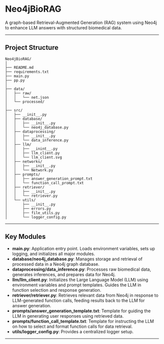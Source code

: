 # Neo4jBioRAG

A graph-based Retrieval-Augmented Generation (RAG) system using Neo4j to enhance LLM answers with structured biomedical data.

---

## Project Structure

```
Neo4jBioRAG/
│
├── README.md
├── requirements.txt
├── main.py
├── pp.py
│
├── data/
│   ├── raw/
│   │   └── net.json
│   └── processed/
│
├── src/
│   ├── __init__.py
│   ├── database/
│   │   ├── __init__.py
│   │   └── neo4j_database.py
│   ├── dataprocessing/
│   │   ├── __init__.py
│   │   └── data_inference.py
│   ├── llm/
│   │   ├── __inint__.py
│   │   ├── llm_client.py
│   │   └── llm_client.svg
│   ├── networks/
│   │   ├── __init__.py
│   │   └── Network.py
│   ├── prompts/
│   │   ├── answer_generation_prompt.txt
│   │   └── function_call_prompt.txt
│   ├── retriever/
│   │   ├── __init__.py
│   │   └── retriever.py
│   └── utils/
│       ├── __init__.py
│       ├── errors.py
│       ├── file_utils.py
│       └── logger_config.py
```

---

## Key Modules

- **main.py**: Application entry point. Loads environment variables, sets up logging, and initializes all major modules.
- **database/neo4j_database.py**: Manages storage and retrieval of processed data in a Neo4j graph database.
- **dataprocessing/data_inference.py**: Processes raw biomedical data, generates inferences, and prepares data for Neo4j.
- **llm/llm_client.py**: Initializes the Large Language Model (LLM) using environment variables and prompt templates. Guides the LLM in function selection and response generation.
- **retriever/retriever.py**: Retrieves relevant data from Neo4j in response to LLM-generated function calls, feeding results back to the LLM for answer generation.
- **prompts/answer_generation_template.txt**: Template for guiding the LLM in generating user responses using retrieved data.
- **prompts/function_call_template.txt**: Template for instructing the LLM on how to select and format function calls for data retrieval.
- **utils/logger_config.py**: Provides a centralized logger setup.

---
